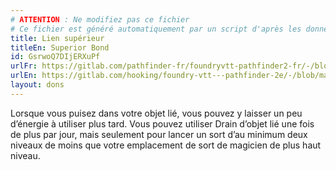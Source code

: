 ```yaml
---
# ATTENTION : Ne modifiez pas ce fichier
# Ce fichier est généré automatiquement par un script d'après les données du module Foundry VTT officiel et de sa traduction
title: Lien supérieur
titleEn: Superior Bond
id: GsrwoQ7DIjERXuPf
urlFr: https://gitlab.com/pathfinder-fr/foundryvtt-pathfinder2-fr/-/blob/master/data/feats/GsrwoQ7DIjERXuPf.htm
urlEn: https://gitlab.com/hooking/foundry-vtt---pathfinder-2e/-/blob/master/packs/data/feats.db/superior-bond.json
layout: dons
---
```

Lorsque vous puisez dans votre objet lié, vous pouvez y laisser un peu d’énergie à utiliser plus tard. Vous pouvez utiliser Drain d’objet lié une fois de plus par jour, mais seulement pour lancer un sort d’au minimum deux niveaux de moins que votre emplacement de sort de magicien de plus haut niveau.
